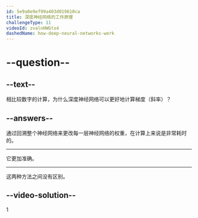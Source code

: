 ```yaml
---
id: 5e9a0e9ef99a403d019610ca
title: 深度神经网络的工作原理
challengeType: 11
videoId: zvalnHWGtx4
dashedName: how-deep-neural-networks-work
---
```


# --question--

## --text--

相比较数字的计算，为什么深度神经网络可以更好地计算梯度（斜率）？

## --answers--

通过回溯整个神经网络来更改每一层神经网络的权重，在计算上来说是非常耗时的。

---

它更加准确。

---

这两种方法之间没有区别。

## --video-solution--

1


